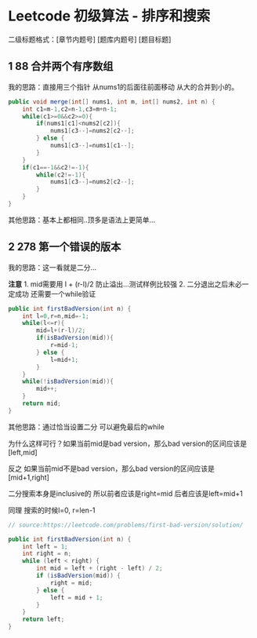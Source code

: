 # Leetcode 初级算法 - 排序和搜索

二级标题格式：\[章节内题号\] \[题库内题号\] \[题目标题\]

## 1 88 合并两个有序数组

我的思路：直接用三个指针 从nums1的后面往前面移动 从大的合并到小的。

```java
public void merge(int[] nums1, int m, int[] nums2, int n) {
    int c1=m-1,c2=n-1,c3=m+n-1;
    while(c1>=0&&c2>=0){
        if(nums1[c1]<nums2[c2]){
            nums1[c3--]=nums2[c2--];
        } else {
            nums1[c3--]=nums1[c1--];
        }
    }
    if(c1==-1&&c2!=-1){
        while(c2!=-1){
            nums1[c3--]=nums2[c2--];
        }
    }
}
```

其他思路：基本上都相同..顶多是语法上更简单...

## 2 278 第一个错误的版本

我的思路：这一看就是二分... 

**注意** 1. mid需要用 l + (r-l)/2 防止溢出...测试样例比较强 2. 二分退出之后未必一定成功 还需要一个while验证

```java
public int firstBadVersion(int n) {
    int l=0,r=n,mid=-1;
    while(l<=r){
        mid=l+(r-l)/2;
        if(isBadVersion(mid)){
            r=mid-1;
        } else {
            l=mid+1;
        }
    }
    while(!isBadVersion(mid)){
        mid++;
    }
    return mid;
}
```

其他思路：通过恰当设置二分 可以避免最后的while

为什么这样可行？如果当前mid是bad version，那么bad version的区间应该是 [left,mid] 

反之 如果当前mid不是bad version，那么bad version的区间应该是[mid+1,right]

二分搜索本身是inclusive的 所以前者应该是right=mid 后者应该是left=mid+1

同理 搜索的时候l=0, r=len-1

```java
// source:https://leetcode.com/problems/first-bad-version/solution/

public int firstBadVersion(int n) {
    int left = 1;
    int right = n;
    while (left < right) {
        int mid = left + (right - left) / 2;
        if (isBadVersion(mid)) {
            right = mid;
        } else {
            left = mid + 1;
        }
    }
    return left;
}
```

